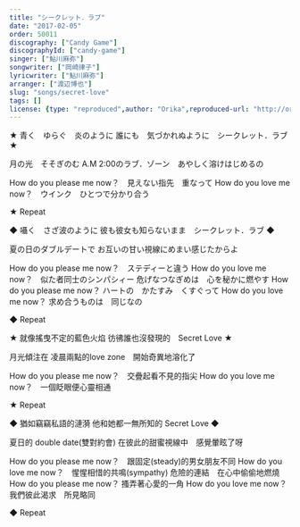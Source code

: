 ```yaml
---
title: "シークレット．ラブ"
date: "2017-02-05"
order: 50011
discography: ["Candy Game"]
discographyId: ["candy-game"]
singer: ["鮎川麻弥"]
songwriter: ["岡崎律子"]
lyricwriter: ["鮎川麻弥"]
arranger: ["渡辺博也"]
slug: "songs/secret-love"
tags: []
license: {type: "reproduced",author: "Orika",reproduced-url: "http://orikamushi.myweb.hinet.net",reproduced-website: "織歌蟲"}
---
```


★ 青く　ゆらぐ　炎のように
誰にも　気づかれぬように　シークレット．ラブ ★

月の光　そそぎのむ
A.M 2:00のラブ．ゾーン　あやしく溶けはじめるの

How do you please me now？　見えない指先　重なって
How do you love me now？　ウインク　ひとつで分かり合う

★ Repeat

◆ 囁く　さざ波のように
彼も彼女も知らないまま　シークレット．ラブ ◆

夏の日のダブルデートで
お互いの甘い視線にめまい感じたからよ

How do you please me now？　ステディーと違う
How do you love me now？　似た者同士のシンパシィー
危げなつなぎめは　心を秘かに燃やす
How do you please me now？
ハートの　かたすみ　くすぐって
How do you love me now？
求め合うものは　同じなの

◆ Repeat

★ 就像搖曳不定的藍色火焰
彷彿誰也沒發現的　Secret Love ★

月光傾注在
凌晨兩點的love zone　開始奇異地溶化了

How do you please me now？　交疊起看不見的指尖
How do you love me now？　一個眨眼便心靈相通

★ Repeat

◆ 猶如竊竊私語的漣漪
他和她都一無所知的 Secret Love ◆

夏日的 double date(雙對約會)
在彼此的甜蜜視線中　感覺暈眩了呀

How do you please me now？　跟固定(steady)的男女朋友不同
How do you love me now？　惺惺相惜的共鳴(sympathy)
危險的連結　在心中偷偷地燃燒
How do you please me now？
搔弄著心愛的一角
How do you love me now？
我們彼此渴求　所見略同

◆ Repeat
